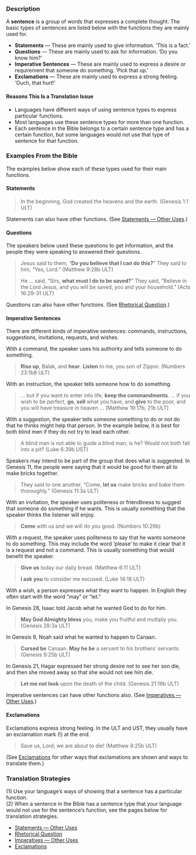 ### Description

A **sentence** is a group of words that expresses a complete thought. The basic types of sentences are listed below with the functions they are mainly used for.

* **Statements** — These are mainly used to give information. ‘This is a fact.’
* **Questions** — These are mainly used to ask for information. ‘Do you know him?’
* **Imperative Sentences** — These are mainly used to express a desire or requirement that someone do something. ‘Pick that up.’
* **Exclamations** — These are mainly used to express a strong feeling. ‘Ouch, that hurt!’

#### Reasons This Is a Translation Issue

* Languages have different ways of using sentence types to express particular functions.
* Most languages use these sentence types for more than one function.
* Each sentence in the Bible belongs to a certain sentence type and has a certain function, but some languages would not use that type of sentence for that function.

### Examples From the Bible

The examples below show each of these types used for their main functions.

#### Statements

> In the beginning, God created the heavens and the earth. (Genesis 1:1 ULT)

Statements can also have other functions. (See [Statements — Other Uses](../figs-declarative/01.md).)

#### Questions

The speakers below used these questions to get information, and the people they were speaking to answered their questions.

> Jesus said to them, “**Do you believe that I can do this?**” They said to him, “Yes, Lord.” (Matthew 9:28b ULT)
>
> He … said, “Sirs, **what must I do to be saved?**” They said, “Believe in the Lord Jesus, and you will be saved, you and your household.” (Acts 16:29-31 ULT)

Questions can also have other functions. (See [Rhetorical Question](../figs-rquestion/01.md).)

#### Imperative Sentences

There are different kinds of imperative sentences: commands, instructions, suggestions, invitations, requests, and wishes.

With a command, the speaker uses his authority and tells someone to do something.

> **Rise up**, Balak, and **hear**. **Listen** to me, you son of Zippor. (Numbers 23:1b8 ULT)

With an instruction, the speaker tells someone how to do something.

> … but if you want to enter into life, **keep the commandments**. … if you wish to be perfect, **go**, **sell** what you have, and **give** to the poor, and you will have treasure in heaven … (Matthew 19:17b, 21b ULT)

With a suggestion, the speaker tells someone something to do or not do that he thinks might help that person. In the example below, it is best for both blind men if they do not try to lead each other.

> A blind man is not able to guide a blind man, is he? Would not both fall into a pit? (Luke 6:39b UST)

Speakers may intend to be part of the group that does what is suggested. In Genesis 11, the people were saying that it would be good for them all to make bricks together.

> They said to one another, “Come, **let us** make bricks and bake them thoroughly.” (Genesis 11:3a ULT)

With an invitation, the speaker uses politeness or friendliness to suggest that someone do something if he wants. This is usually something that the speaker thinks the listener will enjoy.

> **Come** with us and we will do you good. (Numbers 10:29b)

With a request, the speaker uses politeness to say that he wants someone to do something. This may include the word ‘please’ to make it clear that it is a request and not a command. This is usually something that would benefit the speaker.

> **Give us** today our daily bread. (Matthew 6:11 ULT)
>
> **I ask you** to consider me excused. (Luke 14:18 ULT)

With a wish, a person expresses what they want to happen. In English they often start with the word “may” or “let.”

In Genesis 28, Isaac told Jacob what he wanted God to do for him.

> **May God Almighty bless** you, make you fruitful and multiply you. (Genesis 28:3a ULT)

In Genesis 9, Noah said what he wanted to happen to Canaan.

> **Cursed be** Canaan. **May he be** a servant to his brothers’ servants. (Genesis 9:25b ULT)

In Genesis 21, Hagar expressed her strong desire not to see her son die, and then she moved away so that she would not see him die.

> **Let me not look** upon the death of the child. (Genesis 21:16b ULT)

Imperative sentences can have other functions also. (See [Imperatives — Other Uses](../figs-imperative/01.md).)

#### Exclamations

Exclamations express strong feeling. In the ULT and UST, they usually have an exclamation mark (!) at the end.

> Save us, Lord; we are about to die! (Matthew 8:25b ULT)

(See [Exclamations](../figs-exclamations/01.md) for other ways that exclamations are shown and ways to translate them.)

### Translation Strategies

(1) Use your language’s ways of showing that a sentence has a particular function.<br>
(2) When a sentence in the Bible has a sentence type that your language would not use for the sentence’s function, see the pages below for translation strategies.

* [Statements — Other Uses](../figs-declarative/01.md)
* [Rhetorical Question](../figs-rquestion/01.md)
* [Imperatives — Other Uses](../figs-imperative/01.md)
* [Exclamations](../figs-exclamations/01.md)

